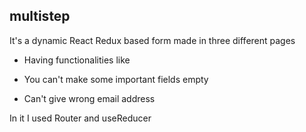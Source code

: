 ## multistep 

It's a dynamic React Redux based form made in three different pages 

* Having functionalities like 

* You can't make some important fields empty 

* Can't give wrong email address 

In it I used Router and useReducer